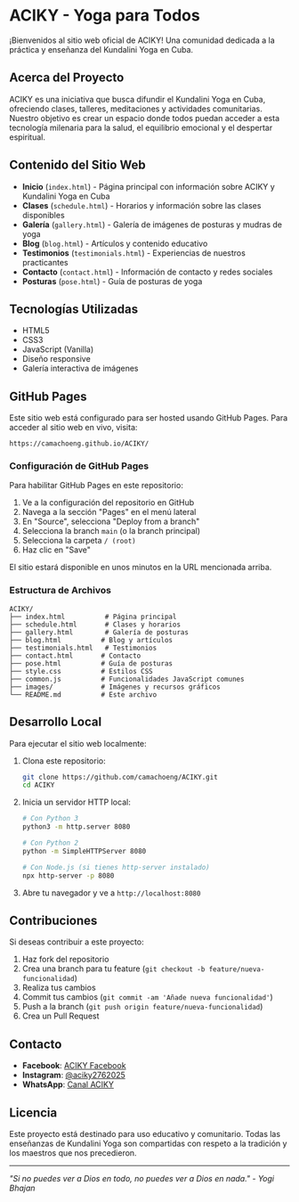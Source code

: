 # ACIKY - Yoga para Todos

¡Bienvenidos al sitio web oficial de ACIKY! Una comunidad dedicada a la práctica y enseñanza del Kundalini Yoga en Cuba.

## Acerca del Proyecto

ACIKY es una iniciativa que busca difundir el Kundalini Yoga en Cuba, ofreciendo clases, talleres, meditaciones y actividades comunitarias. Nuestro objetivo es crear un espacio donde todos puedan acceder a esta tecnología milenaria para la salud, el equilibrio emocional y el despertar espiritual.

## Contenido del Sitio Web

- **Inicio** (`index.html`) - Página principal con información sobre ACIKY y Kundalini Yoga en Cuba
- **Clases** (`schedule.html`) - Horarios y información sobre las clases disponibles
- **Galería** (`gallery.html`) - Galería de imágenes de posturas y mudras de yoga
- **Blog** (`blog.html`) - Artículos y contenido educativo
- **Testimonios** (`testimonials.html`) - Experiencias de nuestros practicantes
- **Contacto** (`contact.html`) - Información de contacto y redes sociales
- **Posturas** (`pose.html`) - Guía de posturas de yoga

## Tecnologías Utilizadas

- HTML5
- CSS3
- JavaScript (Vanilla)
- Diseño responsive
- Galería interactiva de imágenes

## GitHub Pages

Este sitio web está configurado para ser hosted usando GitHub Pages. Para acceder al sitio web en vivo, visita:

```
https://camachoeng.github.io/ACIKY/
```

### Configuración de GitHub Pages

Para habilitar GitHub Pages en este repositorio:

1. Ve a la configuración del repositorio en GitHub
2. Navega a la sección "Pages" en el menú lateral
3. En "Source", selecciona "Deploy from a branch"
4. Selecciona la branch `main` (o la branch principal)
5. Selecciona la carpeta `/ (root)`
6. Haz clic en "Save"

El sitio estará disponible en unos minutos en la URL mencionada arriba.

### Estructura de Archivos

```
ACIKY/
├── index.html          # Página principal
├── schedule.html       # Clases y horarios
├── gallery.html        # Galería de posturas
├── blog.html          # Blog y artículos
├── testimonials.html   # Testimonios
├── contact.html       # Contacto
├── pose.html          # Guía de posturas
├── style.css          # Estilos CSS
├── common.js          # Funcionalidades JavaScript comunes
├── images/            # Imágenes y recursos gráficos
└── README.md          # Este archivo

```

## Desarrollo Local

Para ejecutar el sitio web localmente:

1. Clona este repositorio:
   ```bash
   git clone https://github.com/camachoeng/ACIKY.git
   cd ACIKY
   ```

2. Inicia un servidor HTTP local:
   ```bash
   # Con Python 3
   python3 -m http.server 8080
   
   # Con Python 2
   python -m SimpleHTTPServer 8080
   
   # Con Node.js (si tienes http-server instalado)
   npx http-server -p 8080
   ```

3. Abre tu navegador y ve a `http://localhost:8080`

## Contribuciones

Si deseas contribuir a este proyecto:

1. Haz fork del repositorio
2. Crea una branch para tu feature (`git checkout -b feature/nueva-funcionalidad`)
3. Realiza tus cambios
4. Commit tus cambios (`git commit -am 'Añade nueva funcionalidad'`)
5. Push a la branch (`git push origin feature/nueva-funcionalidad`)
6. Crea un Pull Request

## Contacto

- **Facebook**: [ACIKY Facebook](https://www.facebook.com/profile.php?id=61570600657505&sk=about)
- **Instagram**: [@aciky2762025](https://www.instagram.com/aciky2762025?igsh=MTQwM3ZubG1hZWZmZg==)
- **WhatsApp**: [Canal ACIKY](https://whatsapp.com/channel/0029Vb28mS80VycOEShVdN2t)

## Licencia

Este proyecto está destinado para uso educativo y comunitario. Todas las enseñanzas de Kundalini Yoga son compartidas con respeto a la tradición y los maestros que nos precedieron.

---

*"Si no puedes ver a Dios en todo, no puedes ver a Dios en nada." - Yogi Bhajan*